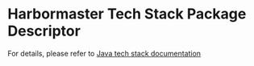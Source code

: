 # Harbormaster Tech Stack Package Descriptor

For details, please refer to [Java tech stack documentation](https://harbormaster.ai/java-tech-stack/)